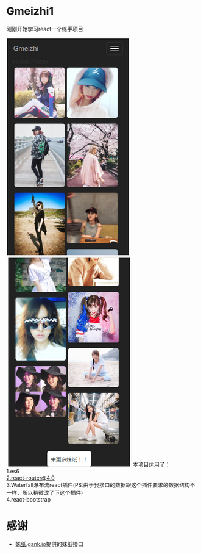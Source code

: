 # Gmeizhi1
刚刚开始学习react一个练手项目<br/>

![meizhi](image/11.png)
![meizhi](image/22.png)
本项目运用了：<br/>
1.es6<br/>
2.react-router@4.0<br/>
3.Waterfall瀑布流react插件(PS:由于我接口的数据跟这个插件要求的数据结构不一样，所以稍微改了下这个插件)<br/>
4.react-bootstrap<br/>

# 感谢
* [妹纸.gank.io](https://github.com/drakeet/Meizhi)提供的妹纸接口

